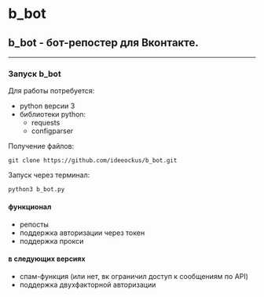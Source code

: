 # b_bot

## **b_bot** - бот-репостер для Вконтакте.
---
### Запуск b_bot

Для работы потребуется:
* python версии 3
* библиотеки python:
  * requests
  * configparser

Получение файлов:

    git clone https://github.com/ideeockus/b_bot.git

Запуск через терминал:

    python3 b_bot.py

#### функционал
* репосты
* поддержка авторизации через токен
* поддержка прокси

#### в следующих версиях
* спам-функция (или нет, вк ограничил доступ к сообщениям по API)
* поддержка двухфакторной авторизации
